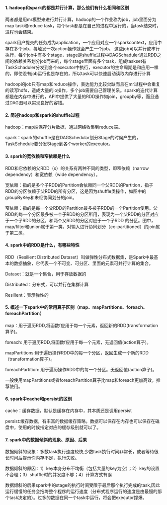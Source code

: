 #### 1. hadoop和spark的都是并行计算，那么他们有什么相同和区别
两者都是用mr模型来进行并行计算，hadoop的一个作业称为job，job里面分为map task和reduce task，每个task都是在自己的进程中运行的，当task结束时，进程也会结束。

spark用户提交的任务成为application，一个应用对应一个sparkcontext，应用中存在多个job，每触发一次action操作就会产生一个job。
这些job可以并行或串行执行，每个job中有多个stage，stage是shuffle过程中DAGSchaduler通过RDD之间的依赖关系划分job而来的，每个stage里面有多个task，组成taskset有TaskSchaduler分发到各个executor中执行，executor的生命周期是和应用一样的，即使没有job运行也是存在的，所以task可以快速启动读取内存进行计算

hadoop的job只有map和reduce操作，表达能力比较欠缺而且在mr过程中会重复的读写hdfs，造成大量的io操作，多个job需要自己管理关系。spark的迭代计算都是在内存中进行的，API中提供了大量的RDD操作如join，groupby等，而且通过DAG图可以实现良好的容错。

#### 2. 简述hadoop和spark的shuffle过程

hadoop：map端保存分片数据，通过网络收集到reduce端。 

spark：spark的shuffle是在DAGSchedular划分Stage的时候产生的，TaskSchedule要分发Stage到各个worker的executor。

#### 3. spark的宽依赖和窄依赖是什么

RDD和它依赖的父RDD（s）的关系有两种不同的类型，即窄依赖（narrow dependency）和宽依赖（wide dependency）。

宽依赖：指的是多个子RDD的Partition会依赖同一个父RDD的Partition，指子RDD的分区依赖于父RDD的所有分区，这是因为shuffle类操作，如图中的groupByKey和未经协同划分的join。 

窄依赖：指的是每一个父RDD的Partition最多被子RDD的一个Partition使用。父RDD的每一个分区最多被一个子RDD的分区所用，表现为一个父RDD的分区对应于一个子RDD的分区，和两个父RDD的分区对应于一个子RDD 的分区。图中，map/filter和union属于第一类，对输入进行协同划分（co-partitioned）的join属于第二类。

#### 4. spark中的RDD是什么，有哪些特性

RDD（Resilient Distributed Dataset）叫做弹性分布式数据集，是Spark中最基本的数据抽象，它代表一个不可变、可分区、里面的元素可并行计算的集合。

Dataset：就是一个集合，用于存放数据的

Distributed：分布式，可以并行在集群计算

Resilient：表示弹性的

#### 5. 概述一下spark中的常用算子区别（map、mapPartitions、foreach、foreachPartition）

map：用于遍历RDD,将函数f应用于每一个元素，返回新的RDD(transformation算子)。

foreach: 用于遍历RDD,将函数f应用于每一个元素，无返回值(action算子)。

mapPartitions:用于遍历操作RDD中的每一个分区，返回生成一个新的RDD（transformation算子）。

foreachPartition: 用于遍历操作RDD中的每一个分区。无返回值(action算子)。

一般使用mapPartitions或者foreachPartition算子比map和foreach更加高效，推荐使用。

#### 6. spark中cache和persist的区别

cache：缓存数据，默认是缓存在内存中，其本质还是调用persist

persist:缓存数据，有丰富的数据缓存策略。数据可以保存在内存也可以保存在磁盘中，使用的时候指定对应的缓存级别就可以了。

#### 7. spark中的数据倾斜的现象、原因、后果

数据倾斜的现象：多数task执行速度较快,少数task执行时间非常长，或者等待很长时间后提示你内存不足，执行失败。

数据倾斜的原因：1）key本身分布不均衡（包括大量的key为空）；2）key的设置不合理；3）shuffle时的并发度不够；4）计算方式有误

数据倾斜的后果spark中的stage的执行时间受限于最后那个执行完成的task,因此运行缓慢的任务会拖垮整个程序的运行速度（分布式程序运行的速度是由最慢的那个task决定的）。过多的数据在同一个task中运行，将会把executor撑爆。



